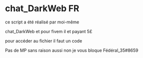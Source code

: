 # chat_DarkWeb FR

ce script a été réalisé par moi-même 

chat_DarkWeb et pour fivem il et payant 5£ 

pour accéder au fichier il faut un code

Pas de MP sans raison aussi non je vous bloque 
Fédéral_35#8659
